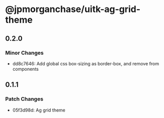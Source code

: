 # @jpmorganchase/uitk-ag-grid-theme

## 0.2.0

### Minor Changes

- dd8c7646: Add global css box-sizing as border-box, and remove from components

## 0.1.1

### Patch Changes

- 05f3d98d: Ag grid theme
